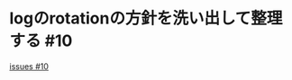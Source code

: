 # logのrotationの方針を洗い出して整理する #10
[issues #10](https://github.com/cat2151/cat-active-window-logger/issues/10)


